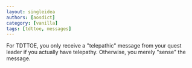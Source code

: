```yaml
---
layout: singleidea
authors: [aosdict]
category: [vanilla]
tags: [tdttoe, messages]
---
```

For TDTTOE, you only receive a "telepathic" message from your quest leader if you actually have telepathy. Otherwise, you merely "sense" the message.
